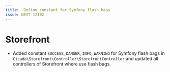 ```yaml
---
title:  Define constant for Symfony flash bags
issue: NEXT-12102
---
```

# Storefront
* Added constant `SUCCESS`, `DANGER`, `INFO`, `WARNING` for Symfony flash bags in `Cicada\Storefront\Controller\StorefrontController` and updated all controllers of Storefront where use flash bags. 

